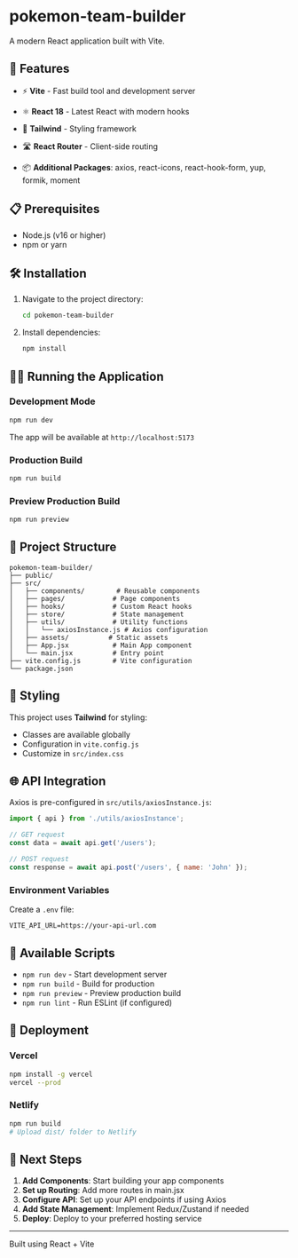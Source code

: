 # pokemon-team-builder

A modern React application built with Vite.

## 🚀 Features

- ⚡ **Vite** - Fast build tool and development server
- ⚛️ **React 18** - Latest React with modern hooks
- 🎨 **Tailwind** - Styling framework
- 🛣️ **React Router** - Client-side routing

- 📦 **Additional Packages**: axios, react-icons, react-hook-form, yup, formik, moment

## 📋 Prerequisites

- Node.js (v16 or higher)
- npm or yarn

## 🛠️ Installation

1. Navigate to the project directory:
   ```bash
   cd pokemon-team-builder
   ```

2. Install dependencies:
   ```bash
   npm install
   ```

## 🏃‍♂️ Running the Application

### Development Mode
```bash
npm run dev
```
The app will be available at `http://localhost:5173`

### Production Build
```bash
npm run build
```

### Preview Production Build
```bash
npm run preview
```

## 📁 Project Structure

```
pokemon-team-builder/
├── public/
├── src/
│   ├── components/        # Reusable components
│   ├── pages/            # Page components
│   ├── hooks/            # Custom React hooks
│   ├── store/            # State management
│   ├── utils/            # Utility functions
│   │   └── axiosInstance.js # Axios configuration
│   ├── assets/          # Static assets
│   ├── App.jsx           # Main App component
│   └── main.jsx          # Entry point
├── vite.config.js        # Vite configuration
└── package.json
```

## 🎨 Styling

This project uses **Tailwind** for styling:

- Classes are available globally
- Configuration in `vite.config.js`
- Customize in `src/index.css`

## 🌐 API Integration

Axios is pre-configured in `src/utils/axiosInstance.js`:

```javascript
import { api } from './utils/axiosInstance';

// GET request
const data = await api.get('/users');

// POST request
const response = await api.post('/users', { name: 'John' });
```

### Environment Variables
Create a `.env` file:
```
VITE_API_URL=https://your-api-url.com
```

## 🔧 Available Scripts

- `npm run dev` - Start development server
- `npm run build` - Build for production
- `npm run preview` - Preview production build
- `npm run lint` - Run ESLint (if configured)

## 🚀 Deployment

### Vercel
```bash
npm install -g vercel
vercel --prod
```

### Netlify
```bash
npm run build
# Upload dist/ folder to Netlify
```

## 🎯 Next Steps

1. **Add Components**: Start building your app components
2. **Set up Routing**: Add more routes in main.jsx
3. **Configure API**: Set up your API endpoints if using Axios
4. **Add State Management**: Implement Redux/Zustand if needed
5. **Deploy**: Deploy to your preferred hosting service

---

Built using React + Vite
